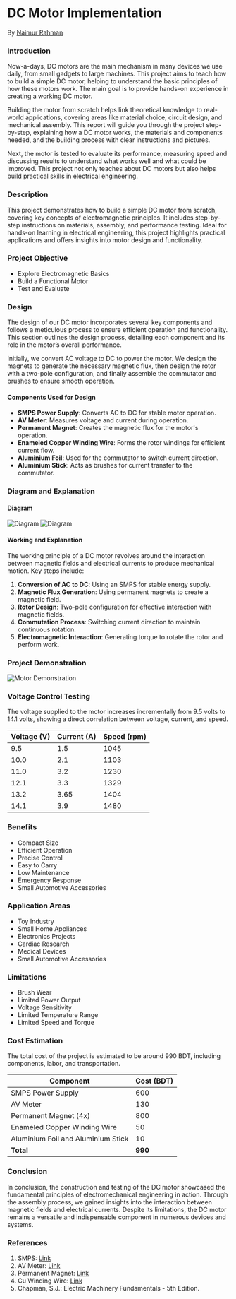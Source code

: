 # DC Motor Implementation
By [Naimur Rahman](https://github.com/nayeem-rafi)


### Introduction
Now-a-days, DC motors are the main mechanism in many devices we use daily, from small gadgets to large machines. This project aims to teach how to build a simple DC motor, helping to understand the basic principles of how these motors work. The main goal is to provide hands-on experience in creating a working DC motor. 

Building the motor from scratch helps link theoretical knowledge to real-world applications, covering areas like material choice, circuit design, and mechanical assembly. This report will guide you through the project step-by-step, explaining how a DC motor works, the materials and components needed, and the building process with clear instructions and pictures. 

Next, the motor is tested to evaluate its performance, measuring speed and discussing results to understand what works well and what could be improved. This project not only teaches about DC motors but also helps build practical skills in electrical engineering.

### Description
 This project demonstrates how to build a simple DC motor from scratch, covering key concepts of electromagnetic principles. It includes step-by-step instructions on materials, assembly, and performance testing. Ideal for hands-on learning in electrical engineering, this project highlights practical applications and offers insights into motor design and functionality.

### Project Objective
- Explore Electromagnetic Basics
- Build a Functional Motor
- Test and Evaluate

### Design
The design of our DC motor incorporates several key components and follows a meticulous process to ensure efficient operation and functionality. This section outlines the design process, detailing each component and its role in the motor’s overall performance.

Initially, we convert AC voltage to DC to power the motor. We design the magnets to generate the necessary magnetic flux, then design the rotor with a two-pole configuration, and finally assemble the commutator and brushes to ensure smooth operation.

#### Components Used for Design
- **SMPS Power Supply**: Converts AC to DC for stable motor operation.
- **AV Meter**: Measures voltage and current during operation.
- **Permanent Magnet**: Creates the magnetic flux for the motor's operation.
- **Enameled Copper Winding Wire**: Forms the rotor windings for efficient current flow.
- **Aluminium Foil**: Used for the commutator to switch current direction.
- **Aluminium Stick**: Acts as brushes for current transfer to the commutator.

### Diagram and Explanation
#### Diagram
![Diagram](https://github.com/user-attachments/assets/b5c5f00d-8665-4c63-810f-a59e4f7a580c)
![Diagram](https://github.com/user-attachments/assets/423289cb-e5de-4309-9f76-04b3ebb4b3e3)

#### Working and Explanation
The working principle of a DC motor revolves around the interaction between magnetic fields and electrical currents to produce mechanical motion. Key steps include:
1. **Conversion of AC to DC**: Using an SMPS for stable energy supply.
2. **Magnetic Flux Generation**: Using permanent magnets to create a magnetic field.
3. **Rotor Design**: Two-pole configuration for effective interaction with magnetic fields.
4. **Commutation Process**: Switching current direction to maintain continuous rotation.
5. **Electromagnetic Interaction**: Generating torque to rotate the rotor and perform work.

### Project Demonstration
![Motor Demonstration](path_to_your_demonstration.png)

### Voltage Control Testing
The voltage supplied to the motor increases incrementally from 9.5 volts to 14.1 volts, showing a direct correlation between voltage, current, and speed. 

| Voltage (V) | Current (A) | Speed (rpm) |
|-------------|-------------|-------------|
| 9.5         | 1.5         | 1045        |
| 10.0        | 2.1         | 1103        |
| 11.0        | 3.2         | 1230        |
| 12.1        | 3.3         | 1329        |
| 13.2        | 3.65        | 1404        |
| 14.1        | 3.9         | 1480        |

### Benefits
- Compact Size
- Efficient Operation
- Precise Control
- Easy to Carry
- Low Maintenance
- Emergency Response
- Small Automotive Accessories

### Application Areas
- Toy Industry
- Small Home Appliances
- Electronics Projects
- Cardiac Research
- Medical Devices
- Small Automotive Accessories

### Limitations
- Brush Wear
- Limited Power Output
- Voltage Sensitivity
- Limited Temperature Range
- Limited Speed and Torque

### Cost Estimation
The total cost of the project is estimated to be around 990 BDT, including components, labor, and transportation.

| Component                              | Cost (BDT) |
|----------------------------------------|-------------|
| SMPS Power Supply                      | 600         |
| AV Meter                               | 130         |
| Permanent Magnet (4x)                  | 800         |
| Enameled Copper Winding Wire           | 50          |
| Aluminium Foil and Aluminium Stick     | 10          |
| **Total**                              | **990**     |

### Conclusion
In conclusion, the construction and testing of the DC motor showcased the fundamental principles of electromechanical engineering in action. Through the assembly process, we gained insights into the interaction between magnetic fields and electrical currents. Despite its limitations, the DC motor remains a versatile and indispensable component in numerous devices and systems.

### References
1. SMPS: [Link](https://leetechbd.com/product/12v-10a-dc-power-supply-smps/)
2. AV Meter: [Link](https://www.multispanindia.com/product-detail.php/ampere-volt-combined-meter)
3. Permanent Magnet: [Link](https://www.directindustry.com/prod/magengine-co-ltd/product-39403-1718246.html)
4. Cu Winding Wire: [Link](https://www.remingtonindustries.com/magnet-wire/)
5. Chapman, S.J.: Electric Machinery Fundamentals - 5th Edition.
